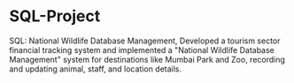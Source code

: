 # SQL-Project
SQL: National Wildlife Database Management, 
 Developed a tourism sector financial tracking system and implemented a "National 
 Wildlife Database Management" system for destinations like Mumbai Park and 
 Zoo, recording and updating animal, staff, and location details.
